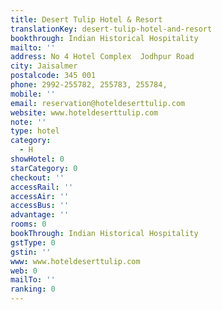 ```yaml
---
title: Desert Tulip Hotel & Resort
translationKey: desert-tulip-hotel-and-resort
bookthrough: Indian Historical Hospitality
mailto: ''
address: No 4 Hotel Complex  Jodhpur Road
city: Jaisalmer
postalcode: 345 001
phone: 2992-255782, 255783, 255784,
mobile: ''
email: reservation@hoteldeserttulip.com
website: www.hoteldeserttulip.com
note: ''
type: hotel
category:
  - H
showHotel: 0
starCategory: 0
checkout: ''
accessRail: ''
accessAir: ''
accessBus: ''
advantage: ''
rooms: 0
bookThrough: Indian Historical Hospitality
gstType: 0
gstin: ''
www: www.hoteldeserttulip.com
web: 0
mailTo: ''
ranking: 0
---
```







